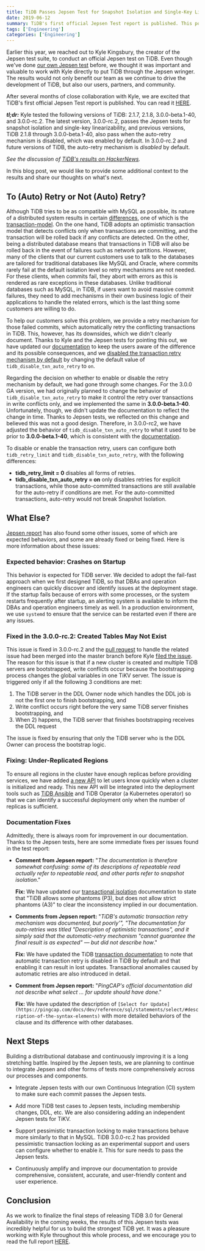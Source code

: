 ```yaml
---
title: TiDB Passes Jepsen Test for Snapshot Isolation and Single-Key Linearizability
date: 2019-06-12
summary: TiDB's first official Jepsen Test report is published. This post introduces some additional context to the test results and PingCAP's thoughts on what's next.
tags: ['Engineering']
categories: ['Engineering']
---
```


Earlier this year, we reached out to Kyle Kingsbury, the creator of the Jepsen test suite, to conduct an official Jepsen test on TiDB. Even though we've done [our own Jepsen test](https://github.com/pingcap/jepsen) before, we thought it was important and valuable to work with Kyle directly to put TiDB through the Jepsen wringer. The results would not only benefit our team as we continue to drive the development of TiDB, but also our users, partners, and community.

After several months of close collaboration with Kyle, we are excited that TiDB's first official Jepsen Test report is published. You can read it [HERE](https://jepsen.io/analyses/tidb-2.1.7). 

***tl;dr:*** Kyle tested the following versions of TiDB: 2.1.7, 2.1.8, 3.0.0-beta.1-40, and 3.0.0-rc.2. The latest version, 3.0.0-rc.2, passes the Jepsen tests for snapshot isolation and single-key linearizability, and previous versions, TiDB 2.1.8 through 3.0.0-beta.1-40, also pass when the auto-retry mechanism is disabled, which was enabled by default. In 3.0.0-rc.2 and future versions of TiDB, the auto-retry mechanism is *disabled* by default. 

*See the discussion of [TiDB's results on HackerNews](https://news.ycombinator.com/item?id=20163975).*

In this blog post, we would like to provide some additional context to the results and share our thoughts on what's next.

## To (Auto) Retry or Not (Auto) Retry?

Although TiDB tries to be as compatible with MySQL as possible, its nature of a distributed system results in certain [differences](https://www.pingcap.com/docs/dev/reference/mysql-compatibility/), one of which is the [transaction-model](https://www.pingcap.com/docs/dev/reference/transactions/transaction-model/). On the one hand, TiDB adopts an optimistic transaction model that detects conflicts only when transactions are committing, and the transaction will be rolled back if any conflicts are detected. On the other, being a distributed database means that transactions in TiDB will also be rolled back in the event of failures such as network partitions. However, many of the clients that our current customers use to talk to the databases are tailored for traditional databases like MySQL and Oracle, where commits rarely fail at the default isolation level so retry mechanisms are not needed. For these clients, when commits fail, they abort with errors as this is rendered as rare exceptions in these databases. Unlike traditional databases such as MySQL, in TiDB, if users want to avoid massive commit failures, they need to add mechanisms in their own business logic of their applications to handle the related errors, which is the last thing some customers are willing to do. 

To help our customers solve this problem, we provide a retry mechanism for those failed commits, which automatically retry the conflicting transactions in TiDB. This, however, has its downsides, which we didn't clearly document. Thanks to Kyle and the Jepsen tests for pointing this out, we have updated our [documentation](https://www.pingcap.com/docs/dev/reference/transactions/transaction-model/#transaction-retry) to keep the users aware of the difference and its possible consequences, and we [disabled the transaction retry mechanism by default](https://pingcap.com/docs/dev/reference/transactions/transaction-model/#transaction-retry) by changing the default value of `tidb_disable_txn_auto_retry` to `on`.

Regarding the decision on whether to enable or disable the retry mechanism by default, we had gone through some changes. For the 3.0.0 GA version, we had originally planned to change the behavior of `tidb_disable_txn_auto_retry` to make it control the retry over transactions in write conflicts only, and we implemented the same in **3.0.0-beta.1-40**. Unfortunately, though, we didn't update the documentation to reflect the change in time. Thanks to Jepsen tests, we reflected on this change and believed this was not a good design. Therefore, in 3.0.0-rc2, we have adjusted the behavior of `tidb_disable_txn_auto_retry` to what it used to be prior to **3.0.0-beta.1-40**, which is consistent with the [documentation](https://pingcap.com/docs/dev/reference/configuration/tidb-server/tidb-specific-variables/#tidb-disable-txn-auto-retry). 

To disable or enable the transaction retry, users can configure both `tidb_retry_limit` and `tidb_disable_txn_auto_retry`, with the following differences:

- **tidb_retry_limit = 0** disables all forms of retries.
- **tidb_disable_txn_auto_retry = on** only disables retries for explicit transactions, while those auto-committed transactions are still available for the auto-retry if conditions are met. For the auto-committed transactions, auto-retry would not break Snapshot Isolation. 

## What Else?

[Jepsen report](https://jepsen.io/analyses/tidb-2.1.7) has also found some other issues, some of which are expected behaviors, and some are already fixed or being fixed. Here is more information about these issues:

### Expected behavior: Crashes on Startup

This behavior is expected for TiDB server. We decided to adopt the fail-fast approach when we first designed TiDB, so that DBAs and operation engineers can quickly discover and identify issues at the deployment stage. If the startup fails because of errors with some processes, or the system restarts frequently after startup, an alerting system is available to inform the DBAs and operation engineers timely as well. In a production environment, we use `systemd` to ensure that the service can be restarted even if there are any issues.

### Fixed in the 3.0.0-rc.2: Created Tables May Not Exist

This issue is fixed in 3.0.0-rc.2 and the [pull request](https://github.com/pingcap/tidb/pull/10029) to handle the related issue had been merged into the master branch before Kyle [filed the issue](https://github.com/pingcap/tidb/issues/10410). The reason for this issue is that if a new cluster is created and multiple TiDB servers are bootstrapped, write conflicts occur because the bootstrapping process changes the global variables in one TiKV server. The issue is triggered only if all the following 3 conditions are met:

1) The TiDB server in the DDL Owner node which handles the DDL job is not the first one to finish bootstrapping, and
2) Write conflict occurs right before the very same TiDB server finishes bootstrapping, and
3) When 2) happens, the TiDB server that finishes bootstrapping receives the DDL request

The issue is fixed by ensuring that only the TiDB server who is the DDL Owner can process the bootstrap logic.

### Fixing: Under-Replicated Regions
 
To ensure all regions in the cluster have enough replicas before providing services, we have added [a new API](https://github.com/pingcap/pd/pull/1555) to let users know quickly when a cluster is initialized and ready. This new API will be integrated into the deployment tools such as [TiDB Ansible](https://github.com/pingcap/tidb-ansible/pull/774) and TiDB Operator (a Kubernetes operator) so that we can identify a successful deployment only when the number of replicas is sufficient.

### Documentation Fixes

Admittedly, there is always room for improvement in our documentation. Thanks to the Jepsen tests, here are some immediate fixes per issues found in the test report:

- **Comment from Jepsen report:** "*The documentation is therefore somewhat confusing: some of its descriptions of repeatable read actually refer to repeatable read, and other parts refer to snapshot isolation*."		
		
    **Fix:** We have updated our [transactional isolation](https://github.com/pingcap/docs/blob/master/dev/reference/transactions/transaction-isolation.md#difference-between-tidb-and-ansi-repeatable-read) documentation to state that "TiDB allows some phantoms (P3), but does not allow strict phantoms (A3)" to clear the inconsistency implied in our documentation. 

- **Comments from Jepsen report:** "*TiDB's automatic transaction retry mechanism was documented, but poorly'", "The documentation for auto-retries was titled "Description of optimistic transactions", and it simply said that the automatic-retry mechanism "cannot guarantee the final result is as expected" — but did not describe how*."

    **Fix:** We have updated the TiDB [transaction documentation](https://pingcap.com/docs/dev/reference/transactions/transaction-isolation/#transaction-retry) to note that automatic transaction retry is disabled in TiDB by default and that enabling it can result in lost updates. Transactional anomalies caused by automatic retries are also introduced in detail. 

- **Comment from Jepsen report:** "*PingCAP's official documentation did not describe what select ... for update should have done*."

    **Fix:** We have updated the description of `[Select for Update](https://pingcap.com/docs/dev/reference/sql/statements/select/#description-of-the-syntax-elements)` with more detailed behaviors of the clause and its difference with other databases.


## Next Steps

Building a distributional database and continuously improving it is a long stretching battle. Inspired by the Jepsen tests, we are planning to continue to integrate Jepsen and other forms of tests more comprehensively across our processes and components.

- Integrate Jepsen tests with our own Continuous Integration (CI) system to make sure each commit passes the Jepsen tests.

- Add more TiDB test cases to Jepsen tests, including membership changes, DDL, etc. We are also considering adding an independent Jepsen tests for TiKV.

- Support pessimistic transaction locking to make transactions behave more similarly to that in MySQL. TiDB 3.0.0-rc.2 has provided pessimistic transaction locking as an experimental support and users can configure whether to enable it. This for sure needs to pass the Jepsen tests.

- Continuously amplify and improve our documentation to provide comprehensive, consistent, accurate, and user-friendly content and user experience. 

## Conclusion

As we work to finalize the final steps of releasing TiDB 3.0 for General Availability in the coming weeks, the results of this Jepsen tests was incredibly helpful for us to build the strongest TiDB yet. It was a pleasure working with Kyle throughout this whole process, and we encourage you to read the full report [HERE](http://jepsen.io/analyses/tidb-2.1.7). 
